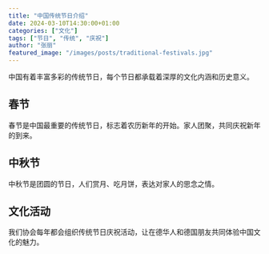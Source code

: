 ```yaml
---
title: "中国传统节日介绍"
date: 2024-03-10T14:30:00+01:00
categories: ["文化"]
tags: ["节日", "传统", "庆祝"]
author: "张丽"
featured_image: "/images/posts/traditional-festivals.jpg"
---
```


中国有着丰富多彩的传统节日，每个节日都承载着深厚的文化内涵和历史意义。

## 春节

春节是中国最重要的传统节日，标志着农历新年的开始。家人团聚，共同庆祝新年的到来。

## 中秋节

中秋节是团圆的节日，人们赏月、吃月饼，表达对家人的思念之情。

## 文化活动

我们协会每年都会组织传统节日庆祝活动，让在德华人和德国朋友共同体验中国文化的魅力。
